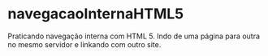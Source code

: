 # navegacaoInternaHTML5
Praticando navegação interna com HTML 5. Indo de uma página para outra no mesmo servidor e linkando com outro site. 
